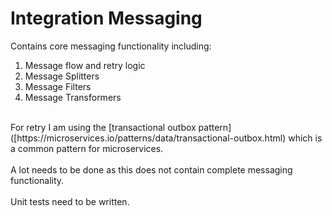 # Integration Messaging

Contains core messaging functionality including:
<ol>
	<li>Message flow and retry logic</li>
	<li>Message Splitters</li>
	<li>Message Filters</li>
	<li>Message Transformers</li>
</ol>
<br>
For retry I am using the [transactional outbox pattern]([https://microservices.io/patterns/data/transactional-outbox.html) which is a common pattern for microservices.
<br>
<br>
A lot needs to be done as this does not contain complete messaging functionality.
<br>
<br>
Unit tests need to be written.

